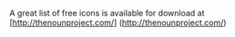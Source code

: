 A great list of free icons is available for download at [http://thenounproject.com/] (http://thenounproject.com/)